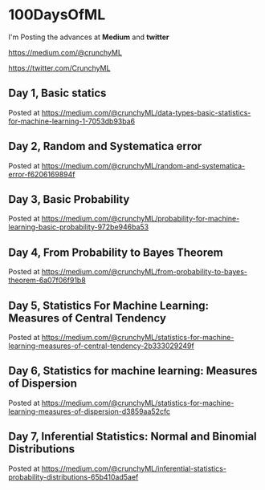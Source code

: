 # 100DaysOfML

I'm Posting the advances at **Medium** and **twitter**

https://medium.com/@crunchyML

https://twitter.com/CrunchyML


## Day 1, Basic statics

Posted at https://medium.com/@crunchyML/data-types-basic-statistics-for-machine-learning-1-7053db93ba6

## Day 2, Random and Systematica error

Posted at https://medium.com/@crunchyML/random-and-systematica-error-f6206169894f

## Day 3, Basic Probability

Posted at https://medium.com/@crunchyML/probability-for-machine-learning-basic-probability-972be946ba53

## Day 4, From Probability to Bayes Theorem

Posted at https://medium.com/@crunchyML/from-probability-to-bayes-theorem-6a07f06f91b8

## Day 5, Statistics For Machine Learning: Measures of Central Tendency

Posted at https://medium.com/@crunchyML/statistics-for-machine-learning-measures-of-central-tendency-2b333029249f

## Day 6, Statistics for machine learning: Measures of Dispersion

Posted at https://medium.com/@crunchyML/statistics-for-machine-learning-measures-of-dispersion-d3859aa52cfc

## Day 7, Inferential Statistics: Normal and Binomial Distributions

Posted at https://medium.com/@crunchyML/inferential-statistics-probability-distributions-65b410ad5aef
